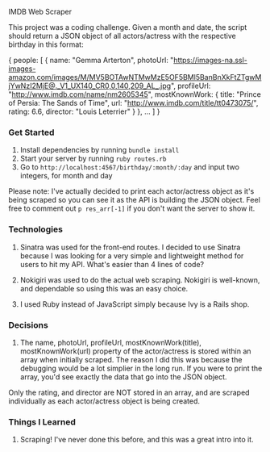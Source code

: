 IMDB Web Scraper

This project was a coding challenge. Given a month and date, the script should return a JSON object of all actors/actress with the respective birthday in this format:

{ people: [ { name: "Gemma Arterton", photoUrl: "https://images-na.ssl-images-amazon.com/images/M/MV5BOTAwNTMwMzE5OF5BMl5BanBnXkFtZTgwMjYwNzI2MjE@._V1_UX140_CR0,0,140,209_AL_.jpg", profileUrl: "http://www.imdb.com/name/nm2605345", mostKnownWork: { title: "Prince of Persia: The Sands of Time", url: "http://www.imdb.com/title/tt0473075/", rating: 6.6, director: "Louis Leterrier" } }, ... ] } 

### Get Started

1. Install dependencies by running `bundle install`
2. Start your server by running `ruby routes.rb`
3. Go to `http://localhost:4567/birthday/:month/:day` and input two integers, for month and day

Please note: I've actually decided to print each actor/actress object as it's being scraped so you can see it as the API is building the JSON object. Feel free to comment out `p res_arr[-1]` if you don't want the server to show it.


### Technologies

1. Sinatra was used for the front-end routes. I decided to use Sinatra because I was looking for a very simple and lightweight method  for users to hit my API. What's easier than 4 lines of code?

2. Nokigiri was used to do the actual web scraping. Nokigiri is well-known, and dependable so using this was an easy choice.

3. I used Ruby instead of JavaScript simply because Ivy is a Rails shop.

### Decisions

1. The name, photoUrl, profileUrl, mostKnownWork(title), mostKnownWork(url) property of the actor/actress is stored within an array when initially scraped. The reason I did this was because the debugging would be a lot simplier in the long run. If you were to print the array, you'd see exactly the data that go into the JSON object.

Only the rating, and director are NOT stored in an array, and are scraped individually as each actor/actress object is being created.

### Things I Learned

1. Scraping! I've never done this before, and this was a great intro into it. 